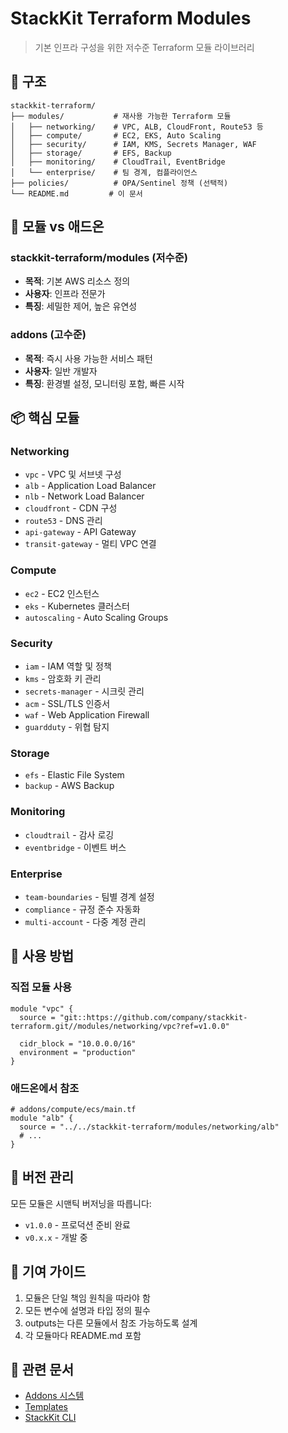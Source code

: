 # StackKit Terraform Modules

> 기본 인프라 구성을 위한 저수준 Terraform 모듈 라이브러리

## 📁 구조

```
stackkit-terraform/
├── modules/           # 재사용 가능한 Terraform 모듈
│   ├── networking/    # VPC, ALB, CloudFront, Route53 등
│   ├── compute/       # EC2, EKS, Auto Scaling
│   ├── security/      # IAM, KMS, Secrets Manager, WAF
│   ├── storage/       # EFS, Backup
│   ├── monitoring/    # CloudTrail, EventBridge
│   └── enterprise/    # 팀 경계, 컴플라이언스
├── policies/          # OPA/Sentinel 정책 (선택적)
└── README.md         # 이 문서
```

## 🎯 모듈 vs 애드온

### stackkit-terraform/modules (저수준)
- **목적**: 기본 AWS 리소스 정의
- **사용자**: 인프라 전문가
- **특징**: 세밀한 제어, 높은 유연성

### addons (고수준)
- **목적**: 즉시 사용 가능한 서비스 패턴
- **사용자**: 일반 개발자
- **특징**: 환경별 설정, 모니터링 포함, 빠른 시작

## 📦 핵심 모듈

### Networking
- `vpc` - VPC 및 서브넷 구성
- `alb` - Application Load Balancer
- `nlb` - Network Load Balancer
- `cloudfront` - CDN 구성
- `route53` - DNS 관리
- `api-gateway` - API Gateway
- `transit-gateway` - 멀티 VPC 연결

### Compute
- `ec2` - EC2 인스턴스
- `eks` - Kubernetes 클러스터
- `autoscaling` - Auto Scaling Groups

### Security
- `iam` - IAM 역할 및 정책
- `kms` - 암호화 키 관리
- `secrets-manager` - 시크릿 관리
- `acm` - SSL/TLS 인증서
- `waf` - Web Application Firewall
- `guardduty` - 위협 탐지

### Storage
- `efs` - Elastic File System
- `backup` - AWS Backup

### Monitoring
- `cloudtrail` - 감사 로깅
- `eventbridge` - 이벤트 버스

### Enterprise
- `team-boundaries` - 팀별 경계 설정
- `compliance` - 규정 준수 자동화
- `multi-account` - 다중 계정 관리

## 🚀 사용 방법

### 직접 모듈 사용
```hcl
module "vpc" {
  source = "git::https://github.com/company/stackkit-terraform.git//modules/networking/vpc?ref=v1.0.0"
  
  cidr_block = "10.0.0.0/16"
  environment = "production"
}
```

### 애드온에서 참조
```hcl
# addons/compute/ecs/main.tf
module "alb" {
  source = "../../stackkit-terraform/modules/networking/alb"
  # ...
}
```

## 🔄 버전 관리

모든 모듈은 시맨틱 버저닝을 따릅니다:
- `v1.0.0` - 프로덕션 준비 완료
- `v0.x.x` - 개발 중

## 📝 기여 가이드

1. 모듈은 단일 책임 원칙을 따라야 함
2. 모든 변수에 설명과 타입 정의 필수
3. outputs는 다른 모듈에서 참조 가능하도록 설계
4. 각 모듈마다 README.md 포함

## 🔗 관련 문서

- [Addons 시스템](../addons/README.md)
- [Templates](../templates/README.md)
- [StackKit CLI](../tools/stackkit-cli.sh)